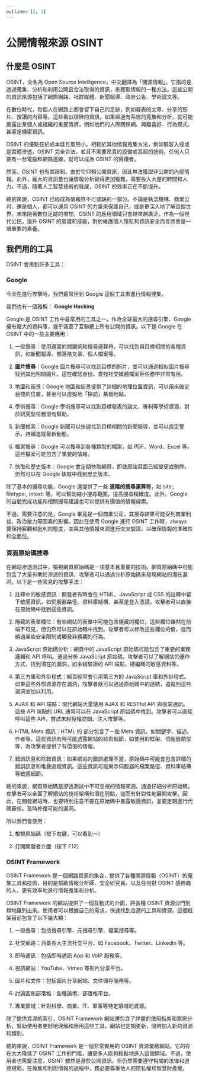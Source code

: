 ```yaml
---
outline: [2, 3]
---
```


# 公開情報來源 OSINT

## 什麼是 OSINT

OSINT，全名為 Open Source Intelligence，中文翻譯為「開源情報」。它指的是透過蒐集、分析和利用公開且合法取得的資訊，來獲取情報的一種方法。這些公開的資訊來源包括了網際網路、社群媒體、新聞報導、政府公告、學術論文等。

在數位時代，每個人在網路上都會留下自己的足跡，例如發表的文章、分享的照片、按讚的內容等。這些看似瑣碎的資訊，如果經過有系統的蒐集和分析，就可能揭露出某個人或組織的重要情資，例如他們的人際關係網、興趣喜好、行為模式，甚至是機密資訊。

OSINT 的優點在於成本低且風險小。相較於其他情報蒐集方法，例如駭客入侵或是實體滲透，OSINT 完全合法，並且不需要昂貴的設備或高超的技術。任何人只要有一台電腦和網路連線，就可以成為 OSINT 的實踐者。

然而，OSINT 也有其限制。由於它仰賴公開資訊，因此無法獲取非公開的內部情報。此外，龐大的資訊量也讓情報分析變得更加複雜，需要投入大量的時間和人力。不過，隨著人工智慧技術的發展，OSINT 的效率正在不斷提升。

總的來說，OSINT 已經成為情報界不可或缺的一部分。不論是執法機構、商業公司、還是個人，都可以運用 OSINT 的力量來保護自己，或是更深入地了解這個世界。未來隨著數位足跡的增加，OSINT 的應用領域只會越來越廣泛。作為一個現代公民，提升 OSINT 的意識和技能，對於維護個人隱私和資訊安全而言將會是一項重要的素養。

## 我們用的工具

OSINT 會用到許多工具：

### Google

今天在進行攻擊時，我們最常用到 Google 這個工具來進行情報搜集。

我們也有一個雅稱： **Google Hacking**

Google 是 OSINT 工作中最常用的工具之一。作為全球最大的搜尋引擎，Google 擁有龐大的資料庫，幾乎涵蓋了互聯網上所有公開的資訊。以下是 Google 在 OSINT 中的一些主要應用：

1. 一般搜尋：使用適當的關鍵詞和搜尋運算符，可以找到與目標相關的各種資訊，如新聞報導、部落格文章、個人檔案等。

2. **圖片搜尋**：Google 圖片搜尋可以找到目標的照片，並可以通過相似圖片搜尋找到其他相關圖片。這在確認身份、查找社交媒體檔案等任務中非常有用。

3. 地圖和街景：Google 地圖和街景提供了詳細的地理位置資訊，可以用來確定目標的位置，甚至可以虛擬地「探訪」某個地點。

4. 學術搜尋：Google 學術搜尋可以找到目標發表的論文、專利等學術資源，對於研究型任務很有幫助。

5. 新聞檢索：Google 新聞可以快速找到目標相關的新聞報導，並可以設定警示，持續追蹤最新動態。

6. 檔案搜尋：Google 可以搜尋到各種類型的檔案，如 PDF、Word、Excel 等。這些檔案可能包含了重要的情報。

7. 快取和歷史版本：Google 會定期快取網頁，即使原始頁面已經變更或刪除，仍然可以在 Google 快取中找到歷史版本。

除了基本的搜尋功能，Google 還提供了一些 **進階的搜尋運算符**，如 site:, filetype:, intext: 等，可以幫助縮小搜尋範圍，提高搜尋精確度。此外，Google 的自動完成功能和相關搜尋建議也可以提供有價值的情報線索。

不過，需要注意的是，Google 畢竟是一個商業公司，其搜尋結果可能受到商業利益、政治壓力等因素的影響。因此在使用 Google 進行 OSINT 工作時，always 要保持客觀和批判的態度，並與其他情報來源進行交叉驗證，以確保情報的準確性和全面性。

### 頁面原始碼搜尋

在網站滲透測試中，檢視網頁原始碼是一項基本且重要的技術。網頁原始碼中可能包含了大量有助於滲透的資訊，攻擊者可以通過分析原始碼來發現網站的潛在漏洞。以下是一些常見的攻擊手法：

1. 註釋中的敏感資訊：開發者有時會在 HTML、JavaScript 或 CSS 的註釋中留下敏感資訊，如伺服器路徑、資料庫結構、甚至是登入憑證。攻擊者可以直接在原始碼中找到這些資訊。

2. 隱藏的表單欄位：有些網站的表單中可能包含隱藏的欄位，這些欄位雖然在前端不可見，但仍然可以在原始碼中找到。攻擊者可以修改這些欄位的值，從而繞過某些安全限制或觸發非預期的行為。

3. JavaScript 原始碼分析：網頁中的 JavaScript 原始碼可能包含了重要的業務邏輯和 API 呼叫。通過分析 JavaScript 原始碼，攻擊者可以了解網站的運作方式，找到潛在的漏洞，如未經驗證的 API 端點、硬編碼的敏感資料等。

4. 第三方庫和外掛程式：網頁經常會引用第三方的 JavaScript 庫和外掛程式。如果這些外部資源存在漏洞，攻擊者就可以通過原始碼中的連結，追蹤到這些漏洞並加以利用。

5. AJAX 和 API 端點：現代網站大量使用 AJAX 和 RESTful API 與後端通訊。這些 API 端點的 URL 通常可以在 JavaScript 原始碼中找到。攻擊者可以直接呼叫這些 API，嘗試未經授權訪問、注入攻擊等。

6. HTML Meta 資訊：HTML 的 <head> 部分包含了一些 Meta 資訊，如關鍵字、描述、作者等。這些資訊有時可能透露網站的技術細節，如使用的框架、伺服器類型等，為攻擊者提供了有價值的情報。

7. 錯誤訊息和除錯資訊：如果網站的錯誤處理不當，原始碼中可能會包含詳細的錯誤訊息和堆疊追蹤資訊。這些資訊可能揭示伺服器的檔案路徑、資料庫結構等敏感細節。

總的來說，網頁原始碼是滲透測試中不可忽視的情報來源。通過仔細分析原始碼，攻擊者可以全面了解網站的技術架構和潛在弱點，從而有針對性地展開攻擊。因此，在開發網站時，也要特別注意不要在原始碼中暴露敏感資訊，並要定期進行代碼審核，及時修復可能的漏洞。

所以我們會使用：

1. 檢視原始碼（按下右鍵，可以看到～）

2. 打開開發者介面（按下 F12）

### OSINT Framework

OSINT Framework 是一個網路資源的集合，提供了各種開源情報（OSINT）的蒐集工具和技術，目的是幫助情報分析師、安全研究員、以及任何對 OSINT 感興趣的人，更有效率地進行情報蒐集和分析。

OSINT Framework 的網站提供了一個互動式的介面，將各種 OSINT 資源分門別類地羅列出來。使用者可以根據自己的需求，快速找到合適的工具和資源。這個框架目前包含了以下幾大類：

1. 一般搜尋：包括搜尋引擎、元搜尋引擎、檔案搜尋等。

2. 社交網路：涵蓋各大主流社交平台，如 Facebook、Twitter、LinkedIn 等。

3. 即時通訊：包括即時通訊 App 和 VoIP 服務等。

4. 視訊網站：YouTube、Vimeo 等影片分享平台。

5. 圖片和文件：包括圖片分享網站、文件儲存服務等。

6. 討論區和部落格：各種論壇、部落格平台。

7. 專業領域：針對科學、商業、IT、軍事等特定領域的資源。

除了提供資源的索引，OSINT Framework 網站還包含了詳盡的使用指南和案例分析，幫助使用者更好地理解和應用這些工具。網站也定期更新，隨時加入新的資源和類別。

總的來說，OSINT Framework 是一個非常實用的 OSINT 資源彙總網站。它的存在大大降低了 OSINT 工作的門檻，讓更多人能夠輕鬆地進入這個領域。不過，使用者也需要注意，OSINT 雖然是基於公開資訊，但仍然需要遵守相關的法律和道德規範。在蒐集和利用情報的過程中，務必要尊重他人的隱私權和智慧財產權。

